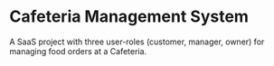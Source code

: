 # Cafeteria Management System

A SaaS project with three user-roles (customer, manager, owner) for managing food orders at a Cafeteria. 
